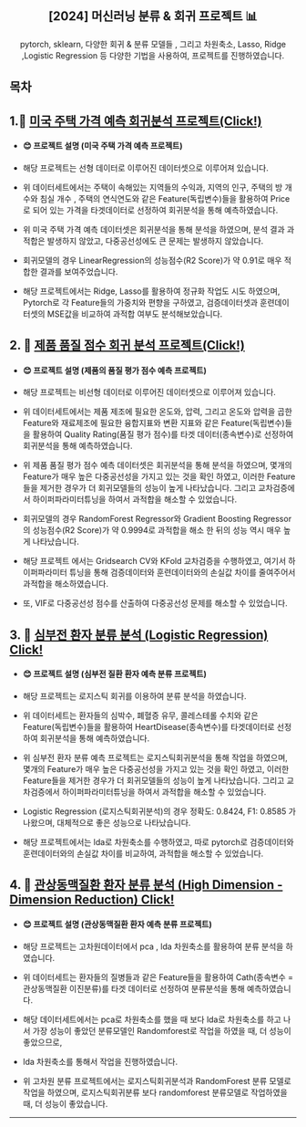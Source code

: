 <div align="center">
<h2>[2024] 머신러닝 분류 & 회귀 프로젝트 📊</h2>
pytorch, sklearn, 다양한 회귀 & 분류 모델들 , 그리고 차원축소, Lasso, Ridge ,Logistic Regression 등 다양한 기법을 사용하여, 프로젝트를 진행하였습니다.
</div>

## 목차
##  1.📌 [미국 주택 가격 예측 회귀분석 프로젝트(Click!)](https://github.com/dosel70/MachineLearning-Project/wiki/ML-Project-%E2%80%90-USA-House-Price-Predict-(Regression%E2%80%90LinearData))
  - #### 😊 프로젝트 설명 (미국 주택 가격 예측 프로젝트)
  - 해당 프로젝트는 선형 데이터로 이루어진 데이터셋으로 이루어져 있습니다.
    
  - 위 데이터세트에서는 주택이 속해있는 지역들의 수익과, 지역의 인구, 주택의 방 개수와 침실 개수 , 주택의 연식연도와 같은 Feature(독립변수)들을 활용하여 Price로 되어 있는 가격을 타겟데이터로 선정하여 회귀분석을 통해 예측하였습니다.
    
  - 위 미국 주택 가격 예측 데이터셋은 회귀분석을 통해 분석을 하였으며, 분석 결과 과적합은 발생하지 않았고, 다중공선성에도 큰 문제는 발생하지 않았습니다.
    
  - 회귀모델의 경우 LinearRegression의 성능점수(R2 Score)가 약 0.91로 매우 적합한 결과를 보여주었습니다.
    
  - 해당 프로젝트에서는 Ridge, Lasso를 활용하여 정규화 작업도 시도 하였으며, Pytorch로 각 Feature들의 가중치와 편향을 구하였고, 검증데이터셋과 훈련데이터셋의 MSE값을 비교하여 과적합 여부도 분석해보았습니다.
  
##  2. 📌 [제품 품질 점수 회귀 분석 프로젝트(Click!)](https://github.com/dosel70/MachineLearning-Project/wiki/ML-Project-%E2%80%90-Manufact-Quality-Rating-Predict-(Regression%E2%80%90Non-LinearData))
  - #### 😊 프로젝트 설명 (제품의 품질 평가 점수 예측 프로젝트)
  - 해당 프로젝트는 비선형 데이터로 이루어진 데이터셋으로 이루어져 있습니다.

  - 위 데이터세트에서는 제품 제조에 필요한 온도와, 압력, 그리고 온도와 압력을 곱한 Feature와 재료제조에 필요한 융합지표와 변환 지표와 같은 Feature(독립변수)들을 활용하여 Quality Rating(품질 평가 점수)를 타겟 데이터(종속변수)로 선정하여 회귀분석을 통해 예측하였습니다.
  
  - 위 제품 품질 평가 점수 예측 데이터셋은 회귀분석을 통해 분석을 하였으며, 몇개의 Feature가 매우 높은 다중공선성을 가지고 있는 것을 확인 하였고, 이러한 Feature들을 제거한 경우가 더 회귀모델들의 성능이 높게 나타났습니다. 그리고 교차검증에서 하이퍼파라미터튜닝을 하여서 과적합을 해소할 수 있었습니다.

  - 회귀모델의 경우 RandomForest Regressor와 Gradient Boosting Regressor의 성능점수(R2 Score)가 약 0.9994로 과적합을 해소 한 뒤의 성능 역시 매우 높게 나타났습니다.

  - 해당 프로젝트 에서는 Gridsearch CV와 KFold 교차검증을 수행하였고, 여기서 하이퍼파라미터 튜닝을 통해 검증데이터와 훈련데이터와의 손실값 차이를 줄여주어서 과적합을 해소하였습니다.  
  - 또, VIF로 다중공선성 점수를 산출하여 다중공선성 문제를 해소할 수 있었습니다.
  
##  3. 📌 [심부전 환자 분류 분석 (Logistic Regression) Click!](https://github.com/dosel70/MachineLearning-Project/wiki/ML-Project-%E2%80%90-HeartFailure-Classifier-Project)   
  - #### 😊 프로젝트 설명 (심부전 질환 환자 예측 분류 프로젝트)
  - 해당 프로젝트는 로지스틱 회귀를 이용하여 분류 분석을 하였습니다.

  - 위 데이터세트는 환자들의 심박수, 폐혈증 유무, 콜레스테롤 수치와 같은 Feature(독립변수)들을 활용하여 HeartDisease(종속변수)를 타겟데이터로 선정하여 회귀분석을 통해 예측하였습니다.

  - 위 심부전 환자 분류 예측 프로젝트는 로지스틱회귀분석을 통해 작업을 하였으며, 몇개의 Feature가 매우 높은 다중공선성을 가지고 있는 것을 확인 하였고, 이러한 Feature들을 제거한 경우가 더 회귀모델들의 성능이 높게 나타났습니다. 그리고 교차검증에서 하이퍼파라미터튜닝을 하여서 과적합을 해소할 수 있었습니다.

  - Logistic Regression (로지스틱회귀분석)의 경우 정확도: 0.8424,  F1: 0.8585 가 나왔으며, 대체적으로 좋은 성능으로 나타났습니다.

  - 해당 프로젝트에서는 lda로 차원축소를 수행하였고, 따로 pytorch로 검증데이터와 훈련데이터와의 손실값 차이를 비교하여, 과적합을 해소할 수 있었습니다.
  
##  4. 📌 [관상동맥질환 환자 분류 분석 (High Dimension - Dimension Reduction) Click!](https://github.com/dosel70/MachineLearning-Project/wiki/ML-Project-%E2%80%90-Coronary-Artery-Predict-(Dimension_reduction))   
  - #### 😊 프로젝트 설명 (관상동맥질환 환자 예측 분류 프로젝트)
  - 해당 프로젝트는 고차원데이터에서 pca , lda 차원축소를 활용하여 분류 분석을 하였습니다.

  - 위 데이터세트는 환자들의 질병들과  같은 Feature들을 활용하여 Cath(종속변수 = 관상동맥질환 이진분류)를 타겟 데이터로 선정하여 분류분석을 통해 예측하였습니다.

  - 해당 데이터세트에서는 pca로 차원축소를 했을 때 보다 lda로 차원축소를 하고 나서 가장 성능이 좋았던 분류모델인 Randomforest로 작업을 하였을 때, 더 성능이 좋았으므로,
  - lda 차원축소를 통해서 작업을 진행하였습니다.

  - 위 고차원 분류 프로젝트에서는 로지스틱회귀분석과 RandomForest 분류 모델로 작업을 하였으며, 로지스틱회귀분류 보다 randomforest 분류모델로 작업하였을 때, 더 성능이 좋았습니다.
---

